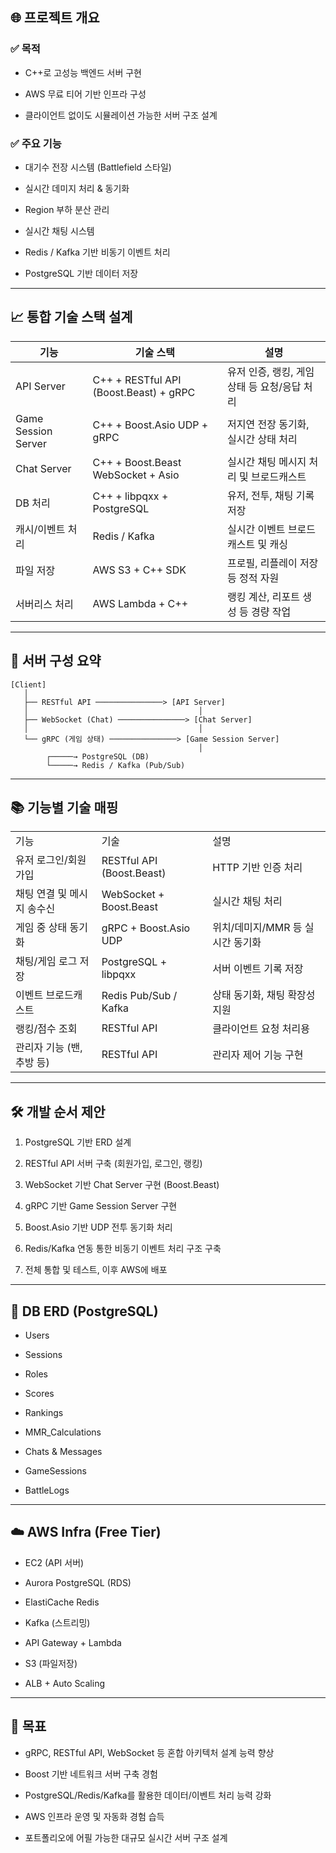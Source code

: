 ## 🌐 프로젝트 개요

### ✅ 목적

- C++로 고성능 백엔드 서버 구현
    
- AWS 무료 티어 기반 인프라 구성
    
- 클라이언트 없이도 시뮬레이션 가능한 서버 구조 설계
    

### ✅ 주요 기능

- 대기수 전장 시스템 (Battlefield 스타일)
    
- 실시간 데미지 처리 & 동기화
    
- Region 부하 분산 관리
    
- 실시간 채팅 시스템
    
- Redis / Kafka 기반 비동기 이벤트 처리
    
- PostgreSQL 기반 데이터 저장
    

---

## 📈 통합 기술 스택 설계

| 기능                  | 기술 스택                                  | 설명                          |
| ------------------- | -------------------------------------- | --------------------------- |
| API Server          | C++ + RESTful API (Boost.Beast) + gRPC | 유저 인증, 랭킹, 게임 상태 등 요청/응답 처리 |
| Game Session Server | C++ + Boost.Asio UDP + gRPC            | 저지연 전장 동기화, 실시간 상태 처리       |
| Chat Server         | C++ + Boost.Beast WebSocket + Asio     | 실시간 채팅 메시지 처리 및 브로드캐스트      |
| DB 처리               | C++ + libpqxx + PostgreSQL             | 유저, 전투, 채팅 기록 저장            |
| 캐시/이벤트 처리           | Redis / Kafka                          | 실시간 이벤트 브로드캐스트 및 캐싱         |
| 파일 저장               | AWS S3 + C++ SDK                       | 프로필, 리플레이 저장 등 정적 자원        |
| 서버리스 처리             | AWS Lambda + C++                       | 랭킹 계산, 리포트 생성 등 경량 작업       |

---

## 📁 서버 구성 요약

```
[Client]
   │
   ├── RESTful API ───────────────> [API Server]
   │                                      │
   ├── WebSocket (Chat) ───────────────> [Chat Server]
   │                                      │
   └── gRPC (게임 상태) ───────────────> [Game Session Server]
                                          │
        ┌─────→ PostgreSQL (DB)
        └─────→ Redis / Kafka (Pub/Sub)
```

---

## 📚 기능별 기술 매핑

|   |   |   |
|---|---|---|
|기능|기술|설명|
|유저 로그인/회원가입|RESTful API (Boost.Beast)|HTTP 기반 인증 처리|
|채팅 연결 및 메시지 송수신|WebSocket + Boost.Beast|실시간 채팅 처리|
|게임 중 상태 동기화|gRPC + Boost.Asio UDP|위치/데미지/MMR 등 실시간 동기화|
|채팅/게임 로그 저장|PostgreSQL + libpqxx|서버 이벤트 기록 저장|
|이벤트 브로드캐스트|Redis Pub/Sub / Kafka|상태 동기화, 채팅 확장성 지원|
|랭킹/점수 조회|RESTful API|클라이언트 요청 처리용|
|관리자 기능 (밴, 추방 등)|RESTful API|관리자 제어 기능 구현|

---

## 🛠️ 개발 순서 제안

1. PostgreSQL 기반 ERD 설계
    
2. RESTful API 서버 구축 (회원가입, 로그인, 랭킹)
    
3. WebSocket 기반 Chat Server 구현 (Boost.Beast)
    
4. gRPC 기반 Game Session Server 구현
    
5. Boost.Asio 기반 UDP 전투 동기화 처리
    
6. Redis/Kafka 연동 통한 비동기 이벤트 처리 구조 구축
    
7. 전체 통합 및 테스트, 이후 AWS에 배포
    

---

## 📏 DB ERD (PostgreSQL)

- Users
    
- Sessions
    
- Roles
    
- Scores
    
- Rankings
    
- MMR_Calculations
    
- Chats & Messages
    
- GameSessions
    
- BattleLogs
    

---

## ☁️ AWS Infra (Free Tier)

- EC2 (API 서버)
    
- Aurora PostgreSQL (RDS)
    
- ElastiCache Redis
    
- Kafka (스트리밍)
    
- API Gateway + Lambda
    
- S3 (파일저장)
    
- ALB + Auto Scaling
    

---

## 🌟 목표

- gRPC, RESTful API, WebSocket 등 혼합 아키텍처 설계 능력 향상
    
- Boost 기반 네트워크 서버 구축 경험
    
- PostgreSQL/Redis/Kafka를 활용한 데이터/이벤트 처리 능력 강화
    
- AWS 인프라 운영 및 자동화 경험 습득
    
- 포트폴리오에 어필 가능한 대규모 실시간 서버 구조 설계